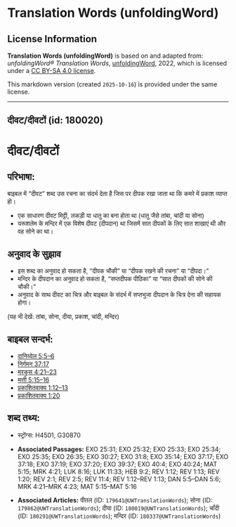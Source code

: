 # Translation Words (unfoldingWord)

## License Information

**Translation Words (unfoldingWord)** is based on and adapted from: _unfoldingWord® Translation Words_, [unfoldingWord](https://unfoldingword.org/utw), 2022, which is licensed under a [CC BY-SA 4.0 license](https://creativecommons.org/licenses/by-sa/4.0/legalcode.en).

This markdown version (created `2025-10-16`) is provided under the same license.



--------------------------------

## दीवट/दीवटों (id: 180020)

दीवट/दीवटों
===========

परिभाषा:
--------

बाइबल में “दीवट” शब्द उस रचना का संदर्भ देता है जिस पर दीपक रखा जाता था कि कमरे में प्रकाश व्याप्त हो।

* एक साधारण दीवट मिट्टी, लकड़ी या धातु का बना होता था (धातु जैसे तांबा, चांदी या सोना)
* यरूशलेम के मन्दिर में एक विशेष दीवट (दीपदान) था जिसमें सात दीपकों के लिए सात शाखाएं थी और वह सोने का था।

अनुवाद के सुझाव
---------------

* इस शब्द का अनुवाद हो सकता है, “दीपक चौकी” या “दीपक रखने की रचना” या “दीपदा।"
* मन्दिर के दीपदान का अनुवाद हो सकता है, “सप्तदीपक पीठिका” या “सात दीपकों की सोने की चौकी।"
* अनुवाद के साथ दीवट का चित्र और बाइबल के संदर्भ में सप्तभुजा दीपदान के चित्र देना की सहायक होगा।

(यह भी देखें: तांबा, सोना, दीया, प्रकाश, चांदी, मन्दिर)

बाइबल सन्दर्भ:
--------------

* [दानिय्येल 5:5–6](https://ref.ly/Dan5:5-Dan5:6)
* [निर्गमन 37:17](https://ref.ly/Exod37:17)
* [मरकुस 4:21–23](https://ref.ly/Mark4:21-Mark4:23)
* [मत्ती 5:15–16](https://ref.ly/Matt5:15-Matt5:16)
* [प्रकाशितवाक्य 1:12–13](https://ref.ly/Rev1:12-Rev1:13)
* [प्रकाशितवाक्य 1:20](https://ref.ly/Rev1:20)

शब्द तथ्य:
----------

* स्ट्रोंग्स: H4501, G30870

* **Associated Passages:** EXO 25:31; EXO 25:32; EXO 25:33; EXO 25:34; EXO 25:35; EXO 26:35; EXO 30:27; EXO 31:8; EXO 35:14; EXO 37:17; EXO 37:18; EXO 37:19; EXO 37:20; EXO 39:37; EXO 40:4; EXO 40:24; MAT 5:15; MRK 4:21; LUK 8:16; LUK 11:33; HEB 9:2; REV 1:12; REV 1:13; REV 1:20; REV 2:1; REV 2:5; REV 11:4; REV 1:12–REV 1:13; DAN 5:5–DAN 5:6; MRK 4:21–MRK 4:23; MAT 5:15–MAT 5:16
* **Associated Articles:** पीतल (ID: `179641@UWTranslationWords`); सोना (ID: `179862@UWTranslationWords`); दीया (ID: `180019@UWTranslationWords`); चाँदी (ID: `180291@UWTranslationWords`); मन्दिर (ID: `180337@UWTranslationWords`)

